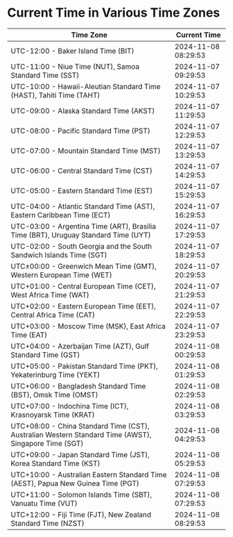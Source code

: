 # Current Time in Various Time Zones

| Time Zone | Current Time |
|-----------|--------------|
| UTC-12:00 - Baker Island Time (BIT) | 2024-11-08 08:29:53 |
| UTC-11:00 - Niue Time (NUT), Samoa Standard Time (SST) | 2024-11-07 09:29:53 |
| UTC-10:00 - Hawaii-Aleutian Standard Time (HAST), Tahiti Time (TAHT) | 2024-11-07 10:29:53 |
| UTC-09:00 - Alaska Standard Time (AKST) | 2024-11-07 11:29:53 |
| UTC-08:00 - Pacific Standard Time (PST) | 2024-11-07 12:29:53 |
| UTC-07:00 - Mountain Standard Time (MST) | 2024-11-07 13:29:53 |
| UTC-06:00 - Central Standard Time (CST) | 2024-11-07 14:29:53 |
| UTC-05:00 - Eastern Standard Time (EST) | 2024-11-07 15:29:53 |
| UTC-04:00 - Atlantic Standard Time (AST), Eastern Caribbean Time (ECT) | 2024-11-07 16:29:53 |
| UTC-03:00 - Argentina Time (ART), Brasília Time (BRT), Uruguay Standard Time (UYT) | 2024-11-07 17:29:53 |
| UTC-02:00 - South Georgia and the South Sandwich Islands Time (SGT) | 2024-11-07 18:29:53 |
| UTC±00:00 - Greenwich Mean Time (GMT), Western European Time (WET) | 2024-11-07 20:29:53 |
| UTC+01:00 - Central European Time (CET), West Africa Time (WAT) | 2024-11-07 21:29:53 |
| UTC+02:00 - Eastern European Time (EET), Central Africa Time (CAT) | 2024-11-07 22:29:53 |
| UTC+03:00 - Moscow Time (MSK), East Africa Time (EAT) | 2024-11-07 23:29:53 |
| UTC+04:00 - Azerbaijan Time (AZT), Gulf Standard Time (GST) | 2024-11-08 00:29:53 |
| UTC+05:00 - Pakistan Standard Time (PKT), Yekaterinburg Time (YEKT) | 2024-11-08 01:29:53 |
| UTC+06:00 - Bangladesh Standard Time (BST), Omsk Time (OMST) | 2024-11-08 02:29:53 |
| UTC+07:00 - Indochina Time (ICT), Krasnoyarsk Time (KRAT) | 2024-11-08 03:29:53 |
| UTC+08:00 - China Standard Time (CST), Australian Western Standard Time (AWST), Singapore Time (SGT) | 2024-11-08 04:29:53 |
| UTC+09:00 - Japan Standard Time (JST), Korea Standard Time (KST) | 2024-11-08 05:29:53 |
| UTC+10:00 - Australian Eastern Standard Time (AEST), Papua New Guinea Time (PGT) | 2024-11-08 07:29:53 |
| UTC+11:00 - Solomon Islands Time (SBT), Vanuatu Time (VUT) | 2024-11-08 07:29:53 |
| UTC+12:00 - Fiji Time (FJT), New Zealand Standard Time (NZST) | 2024-11-08 08:29:53 |

